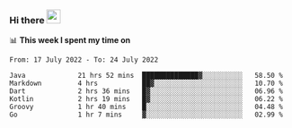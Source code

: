### Hi there <a href="https://www.gautamkrishnar.com/"><img src="https://media.giphy.com/media/hvRJCLFzcasrR4ia7z/giphy.gif" width="25px"></a>

📊 **This week I spent my time on**

<!--START_SECTION:waka-->

```text
From: 17 July 2022 - To: 24 July 2022

Java             21 hrs 52 mins  ██████████████▓░░░░░░░░░░   58.50 %
Markdown         4 hrs           ██▓░░░░░░░░░░░░░░░░░░░░░░   10.70 %
Dart             2 hrs 36 mins   █▓░░░░░░░░░░░░░░░░░░░░░░░   06.96 %
Kotlin           2 hrs 19 mins   █▓░░░░░░░░░░░░░░░░░░░░░░░   06.22 %
Groovy           1 hr 40 mins    █░░░░░░░░░░░░░░░░░░░░░░░░   04.48 %
Go               1 hr 7 mins     ▓░░░░░░░░░░░░░░░░░░░░░░░░   02.99 %
```

<!--END_SECTION:waka-->
